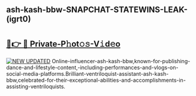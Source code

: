 ## ash-kash-bbw-SNAPCHAT-STATEWINS-LEAK-(igrt0)


# <h2><a href="https://mediaupload.pro?-20M">🔗👉 🔴 Private-P𝚑ot𝚘𝚜-V𝚒d𝚎o</a></h2>

[![NEW UPDATED](https://i.imgur.com/0qMVB7G.gif)](https://mediaupload.pro?-20M)
Online-influencer-ash-kash-bbw,known-for-publishing-dance-and-lifestyle-content,-including-performances-and-vlogs-on-social-media-platforms.Brilliant-ventriloquist-assistant-ash-kash-bbw,celebrated-for-their-exceptional-abilities-and-accomplishments-in-assisting-ventriloquists.  